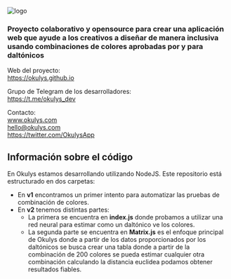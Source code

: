 ![logo](https://github.com/okulys/okulys.github.io/blob/master/images/ic-logo.png)
### Proyecto colaborativo y opensource para crear una aplicación web que ayude a los creativos a diseñar de manera inclusiva usando combinaciones de colores aprobadas por y para daltónicos

Web del proyecto:  
https://okulys.github.io

Grupo de Telegram de los desarrolladores:  
https://t.me/okulys_dev

Contacto:  
www.okulys.com  
hello@okulys.com  
https://twitter.com/OkulysApp 

## Información sobre el código
En Okulys estamos desarrollando utilizando NodeJS. Este repositorio está estructurado en dos carpetas:

* En **v1** encontramos un primer intento para automatizar las pruebas de combinación de colores.
* En **v2** tenemos distintas partes:
  * La primera se encuentra en **index.js** donde probamos a utilizar una red neural para estimar como un daltónico ve los  colores.
  * La segunda parte se encuentra en **Matrix.js** es el enfoque principal de Okulys donde a partir de los datos proporcionados por los daltónicos se busca crear una tabla donde a partir de la combinación de 200 colores se pueda estimar cualquier otra combinación calculando la distancia euclidea podamos obtener resultados fiables.


